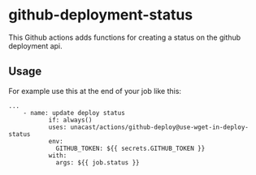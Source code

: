 # github-deployment-status

This Github actions adds functions for creating a status on the github deployment api.

## Usage

For example use this at the end of your job like this:

```
...
	- name: update deploy status
           if: always()
           uses: unacast/actions/github-deploy@use-wget-in-deploy-status
           env:
             GITHUB_TOKEN: ${{ secrets.GITHUB_TOKEN }}
           with:          
             args: ${{ job.status }}
```

